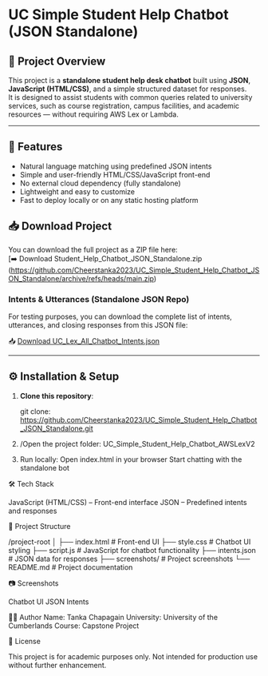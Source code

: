 # UC Simple Student Help Chatbot (JSON Standalone)

## 📌 Project Overview
This project is a **standalone student help desk chatbot** built using **JSON**, **JavaScript (HTML/CSS)**, and a simple structured dataset for responses.  
It is designed to assist students with common queries related to university services, such as course registration, campus facilities, and academic resources — without requiring AWS Lex or Lambda.

---

## 🚀 Features
- Natural language matching using predefined JSON intents
- Simple and user-friendly HTML/CSS/JavaScript front-end
- No external cloud dependency (fully standalone)
- Lightweight and easy to customize
- Fast to deploy locally or on any static hosting platform

## 📥 Download Project
You can download the full project as a ZIP file here:  
[➡️ Download Student_Help_Chatbot_JSON_Standalone.zip (https://github.com/Cheerstanka2023/UC_Simple_Student_Help_Chatbot_JSON_Standalone/archive/refs/heads/main.zip)

### Intents & Utterances (Standalone JSON Repo)

For testing purposes, you can download the complete list of intents, utterances, and closing responses from this JSON file:

📥 [Download UC_Lex_All_Chatbot_Intents.json](https://github.com/Cheerstanka2023/UC_Simple_Student_Help_Chatbot_JSON_Standalone/raw/main/UC_Lex_All_Chatbot_Intents.json)


---

## ⚙️ Installation & Setup
1. **Clone this repository**:
   
      git clone:    https://github.com/Cheerstanka2023/UC_Simple_Student_Help_Chatbot_JSON_Standalone.git

2. /Open the project folder:
       UC_Simple_Student_Help_Chatbot_AWSLexV2

3. Run locally:
   Open index.html in your browser 
   Start chatting with the standalone bot

🛠️ Tech Stack

  JavaScript (HTML/CSS) – Front-end interface
  JSON – Predefined intents and responses

📂 Project Structure

  /project-root
  │
  ├── index.html # Front-end UI
  ├── style.css # Chatbot UI styling
  ├── script.js # JavaScript for chatbot functionality
  ├── intents.json # JSON data for responses
  ├── screenshots/ # Project screenshots
  └── README.md # Project documentation

📷 Screenshots

  Chatbot UI
  JSON Intents
  
👨‍🎓 Author
  Name: Tanka Chapagain
  University: University of the Cumberlands
  Course: Capstone Project

📜 License

This project is for academic purposes only. Not intended for production use without further enhancement.






  
